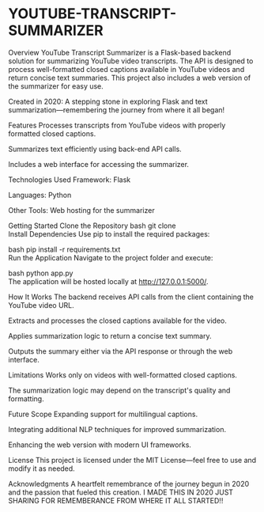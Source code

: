 # YOUTUBE-TRANSCRIPT-SUMMARIZER

Overview
YouTube Transcript Summarizer is a Flask-based backend solution for summarizing YouTube video transcripts. The API is designed to process well-formatted closed captions available in YouTube videos and return concise text summaries. This project also includes a web version of the summarizer for easy use.

Created in 2020: A stepping stone in exploring Flask and text summarization—remembering the journey from where it all began!

Features
Processes transcripts from YouTube videos with properly formatted closed captions.

Summarizes text efficiently using back-end API calls.

Includes a web interface for accessing the summarizer.

Technologies Used
Framework: Flask

Languages: Python

Other Tools: Web hosting for the summarizer

Getting Started
Clone the Repository
bash
git clone <repository-link>  
Install Dependencies
Use pip to install the required packages:

bash
pip install -r requirements.txt  
Run the Application
Navigate to the project folder and execute:

bash
python app.py  
The application will be hosted locally at http://127.0.0.1:5000/.

How It Works
The backend receives API calls from the client containing the YouTube video URL.

Extracts and processes the closed captions available for the video.

Applies summarization logic to return a concise text summary.

Outputs the summary either via the API response or through the web interface.

Limitations
Works only on videos with well-formatted closed captions.

The summarization logic may depend on the transcript's quality and formatting.

Future Scope
Expanding support for multilingual captions.

Integrating additional NLP techniques for improved summarization.

Enhancing the web version with modern UI frameworks.

License
This project is licensed under the MIT License—feel free to use and modify it as needed.

Acknowledgments
A heartfelt remembrance of the journey begun in 2020 and the passion that fueled this creation.
I MADE THIS IN 2020 JUST SHARING FOR REMEMBERANCE FROM WHERE IT ALL STARTED!!

